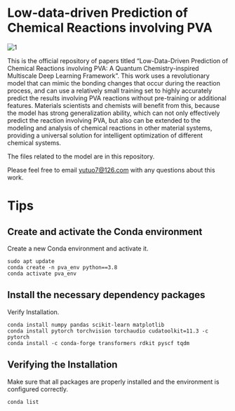 # Low-data-driven Prediction of Chemical Reactions involving PVA
![1](https://github.com/user-attachments/assets/91d6da02-7df0-44ca-8e74-1bde6a77b896)

This is the official repository of papers titled “Low-Data-Driven Prediction of Chemical Reactions involving PVA: A Quantum Chemistry-inspired Multiscale Deep Learning Framework”. This work uses a revolutionary model that can mimic the bonding changes that occur during the reaction process, and can use a relatively small training set to highly accurately predict the results involving PVA reactions without pre-training or additional features. Materials scientists and chemists will benefit from this, because the model has strong generalization ability, which can not only effectively predict the reaction involving PVA, but also can be extended to the modeling and analysis of chemical reactions in other material systems, providing a universal solution for intelligent optimization of different chemical systems. 
 
The files related to the model are in this repository.

Please feel free to email yutuo7@126.com with any questions about this work.

# Tips
## Create and activate the Conda environment
Create a new Conda environment and activate it.
```
sudo apt update
conda create -n pva_env python==3.8
conda activate pva_env
```
## Install the necessary dependency packages
Verify Installation.
```
conda install numpy pandas scikit-learn matplotlib
conda install pytorch torchvision torchaudio cudatoolkit=11.3 -c pytorch
conda install -c conda-forge transformers rdkit pyscf tqdm
```
## Verifying the Installation
Make sure that all packages are properly installed and the environment is configured correctly.
```
conda list
```


